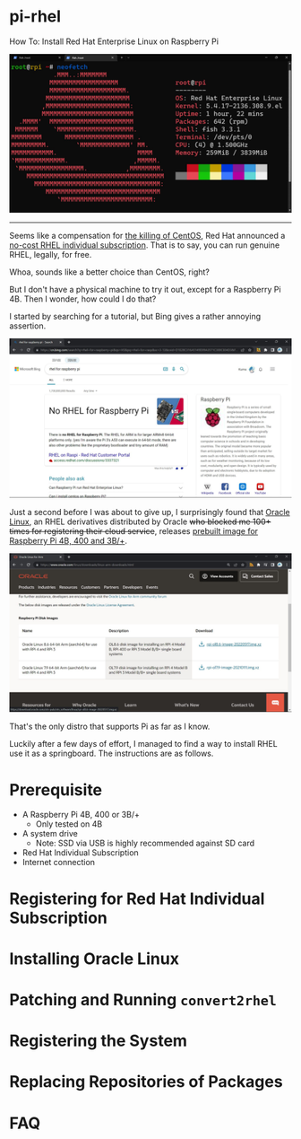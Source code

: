 # pi-rhel
How To: Install Red Hat Enterprise Linux on Raspberry Pi

![neofetch](img/001-neofetch.jpg)

---

Seems like a compensation for [the killing of CentOS](https://the-report.cloud/ibms-red-hat-just-killed-centos-as-we-know-it-with-centos-stream-stability-goes-out-of-the-door),
Red Hat announced a [no-cost RHEL individual subscription](https://developers.redhat.com/articles/faqs-no-cost-red-hat-enterprise-linux).
That is to say, you can run genuine RHEL, legally, for free.

Whoa, sounds like a better choice than CentOS, right?

But I don't have a physical machine to try it out, except for a Raspberry Pi 4B.
Then I wonder, how could I do that?

I started by searching for a tutorial, but Bing gives a rather annoying assertion.

![Bing](img/002-bing.jpg)

Just a second before I was about to give up,
I surprisingly found that [Oracle Linux](https://www.oracle.com/linux),
an RHEL derivatives distributed by Oracle
~~who blocked me 100+ times for registering their cloud service~~,
releases [prebuilt image for Raspberry Pi 4B, 400 and 3B/+](https://www.oracle.com/linux/downloads/linux-arm-downloads.html).

![Oracle Linux for Pi](img/003-oracle.jpg)

That's the only distro that supports Pi as far as I know.

Luckily after a few days of effort,
I managed to find a way to install RHEL use it as a springboard.
The instructions are as follows.

# Prerequisite

* A Raspberry Pi 4B, 400 or 3B/+
  * Only tested on 4B
* A system drive
  * Note: SSD via USB is highly recommended against SD card
* Red Hat Individual Subscription
* Internet connection

# Registering for Red Hat Individual Subscription

# Installing Oracle Linux

# Patching and Running `convert2rhel`

# Registering the System

# Replacing Repositories of Packages

# FAQ
